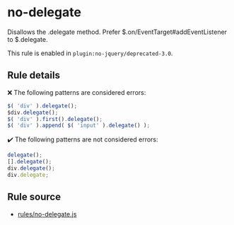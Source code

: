 # no-delegate

Disallows the .delegate method. Prefer $.on/EventTarget#addEventListener to $.delegate.

This rule is enabled in `plugin:no-jquery/deprecated-3.0`.

## Rule details

❌ The following patterns are considered errors:
```js
$( 'div' ).delegate();
$div.delegate();
$( 'div' ).first().delegate();
$( 'div' ).append( $( 'input' ).delegate() );
```

✔️ The following patterns are not considered errors:
```js
delegate();
[].delegate();
div.delegate();
div.delegate;
```
## Rule source

* [rules/no-delegate.js](../rules/no-delegate.js)
